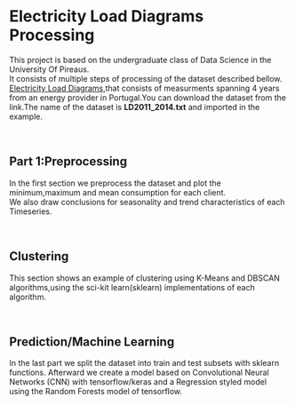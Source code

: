 <h1>Electricity Load Diagrams Processing</h1>

<div>
This project is based on the undergraduate class of Data Science in the University Of Pireaus.<br>
It consists of multiple steps of processing of the dataset described bellow.<br>
<a href="https://archive.ics.uci.edu/ml/datasets/ElectricityLoadDiagrams20112014">Electricity Load Diagrams</a>,that consists of measurments spanning 4 years from an energy provider in Portugal.You can download the dataset from the link.The name of the dataset is <b>LD2011_2014.txt</b> and imported in the example.</div>

<br><div><h2>Part 1:Preprocessing</h2>
In the first section we preprocess the dataset and plot the minimum,maximum and mean consumption for each client.<br>
We also draw conclusions for seasonality and trend characteristics of each Timeseries.
</div>

<br><div><h2>Clustering</h2>
This section shows an example of clustering using K-Means and DBSCAN algorithms,using the sci-kit learn(sklearn) implementations of each algorithm.
</div>

<br><div><h2>Prediction/Machine Learning</h2></div>
In the last part we split the dataset into train and test subsets with sklearn functions.
Afterward we create a model based on Convolutional Neural Networks (CNN) with tensorflow/keras and a Regression styled model<br>
using the Random Forests model of tensorflow.
<div>
